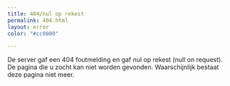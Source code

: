 ```yaml
---
title: 404/nul op rekest
permalink: 404.html
layout: error
color: "#cc0000"

---
```

De server gaf een 404 foutmelding en gaf nul op rekest (null on request). De pagina die u zocht kan niet worden gevonden. Waarschijnlijk bestaat deze pagina niet meer.